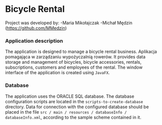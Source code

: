 # Bicycle Rental

Project was developed by:
-Maria Mikołajczak
-Michał Mędzin (https://github.com/MMedzin)

### Application description
The application is designed to manage a bicycle rental business. Aplikacja pomagająca w zarządzaniu wypożyczalnią rowerów. It provides data storage and management of bicycles, bicycle accessories, rentals, subscriptions, customers and employees of the rental. The window interface of the application is created using ``` JavaFX ```. 

### Database
The application uses the ORACLE SQL database. The database configuration scripts are located in the ```scripts-to-create-database``` directory. Data for connection with the configured database should be placed in the file ```src / main / resources / databaseInfo / databaseInfo.xml```, according to the sample scheme contained in it. 

